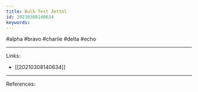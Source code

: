 ```yaml
---
title: Bulk Test Zettel
id: 20210308140634
keywords:
---
```

#alpha #bravo #charlie #delta #echo

---
Links:

- [[20210308140634]]

---
References:
